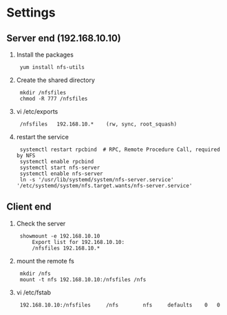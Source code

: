 # Settings

## Server end (192.168.10.10)
1. Install the packages

        yum install nfs-utils

2. Create the shared directory

        mkdir /nfsfiles
        chmod -R 777 /nfsfiles

3. vi /etc/exports

        /nfsfiles   192.168.10.*    (rw, sync, root_squash)

4. restart the service

        systemctl restart rpcbind  # RPC, Remote Procedure Call, required by NFS
        systemctl enable rpcbind
        systemctl start nfs-server
        systemctl enable nfs-server
        ln -s '/usr/lib/systemd/system/nfs-server.service' '/etc/systemd/system/nfs.target.wants/nfs-server.service'

## Client end
1. Check the server

        showmount -e 192.168.10.10
            Export list for 192.168.10.10:
            /nfsfiles 192.168.10.*
        
2. mount the remote fs

        mkdir /nfs
        mount -t nfs 192.168.10.10:/nfsfiles /nfs
        
3. vi /etc/fstab

        192.168.10.10:/nfsfiles     /nfs        nfs     defaults    0   0
        
